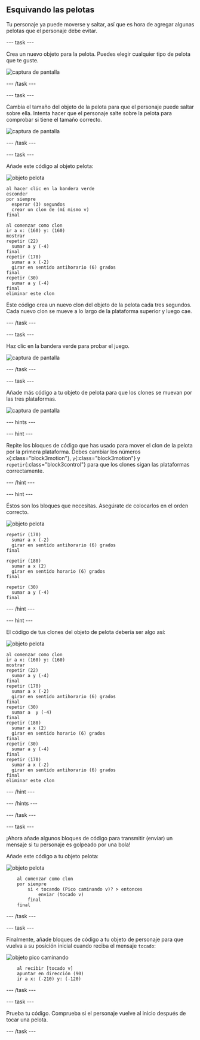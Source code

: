 ## Esquivando las pelotas

Tu personaje ya puede moverse y saltar, así que es hora de agregar algunas pelotas que el personaje debe evitar.

--- task ---

Crea un nuevo objeto para la pelota. Puedes elegir cualquier tipo de pelota que te guste.

![captura de pantalla](images/dodge-balls.png)

--- /task ---

--- task ---

Cambia el tamaño del objeto de la pelota para que el personaje puede saltar sobre ella. Intenta hacer que el personaje salte sobre la pelota para comprobar si tiene el tamaño correcto.

![captura de pantalla](images/dodge-ball-resize.png)

--- /task ---

--- task ---

Añade este código al objeto pelota:

![objeto pelota](images/ball_sprite.png)

```blocks3
al hacer clic en la bandera verde
esconder
por siempre 
  esperar (3) segundos
  crear un clon de (mí mismo v)
final
```

```blocks3
al comenzar como clon
ir a x: (160) y: (160)
mostrar
repetir (22) 
  sumar a y (-4)
final
repetir (170) 
  sumar a x (-2)
  girar en sentido antihorario (6) grados
final
repetir (30) 
  sumar a y (-4)
final
eliminar este clon
```

Este código crea un nuevo clon del objeto de la pelota cada tres segundos. Cada nuevo clon se mueve a lo largo de la plataforma superior y luego cae.

--- /task ---

--- task ---

Haz clic en la bandera verde para probar el juego.

![captura de pantalla](images/dodge-ball-test.png)

--- /task ---

--- task ---

Añade más código a tu objeto de pelota para que los clones se muevan por las tres plataformas.

![captura de pantalla](images/dodge-ball-more-motion.png)

--- hints ---


--- hint ---

Repite los bloques de código que has usado para mover el clon de la pelota por la primera plataforma. Debes cambiar los números `x`{:class="block3motion"}, `y`{:class="block3motion"} y `repetir`{:class="block3control"} para que los clones sigan las plataformas correctamente.

--- /hint ---

--- hint ---

Éstos son los bloques que necesitas. Asegúrate de colocarlos en el orden correcto.

![objeto pelota](images/ball_sprite.png)

```blocks3
repetir (170) 
  sumar a x (-2)
  girar en sentido antihorario (6) grados
final

repetir (180) 
  sumar a x (2)
  girar en sentido horario (6) grados
final

repetir (30) 
  sumar a y (-4)
final
```

--- /hint ---

--- hint ---

El código de tus clones del objeto de pelota debería ser algo así:

![objeto pelota](images/ball_sprite.png)

```blocks3
al comenzar como clon
ir a x: (160) y: (160)
mostrar
repetir (22) 
  sumar a y (-4)
final
repetir (170) 
  sumar a x (-2)
  girar en sentido antihorario (6) grados
final
repetir (30) 
  sumar a  y (-4)
final
repetir (180) 
  sumar a x (2)
  girar en sentido horario (6) grados
final
repetir (30) 
  sumar a y (-4)
final
repetir (170) 
  sumar a x (-2)
  girar en sentido antihorario (6) grados
final
eliminar este clon
```

--- /hint ---

--- /hints ---

--- /task ---

--- task ---

¡Ahora añade algunos bloques de código para transmitir (enviar) un mensaje si tu personaje es golpeado por una bola!

Añade este código a tu objeto pelota:

![objeto pelota](images/ball_sprite.png)

```blocks3
    al comenzar como clon
    por siempre
        si < tocando (Pico caminando v)? > entonces
            enviar (tocado v)
        final
    final
```

--- /task ---

--- task ---

Finalmente, añade bloques de código a tu objeto de personaje para que vuelva a su posición inicial cuando reciba el mensaje `tocado`:

![objeto pico caminando](images/pico_walking_sprite.png)

```blocks3
    al recibir [tocado v]
    apuntar en dirección (90)
    ir a x: (-210) y: (-120)
```

--- /task ---

--- task ---

Prueba tu código. Comprueba si el personaje vuelve al inicio después de tocar una pelota.

--- /task ---